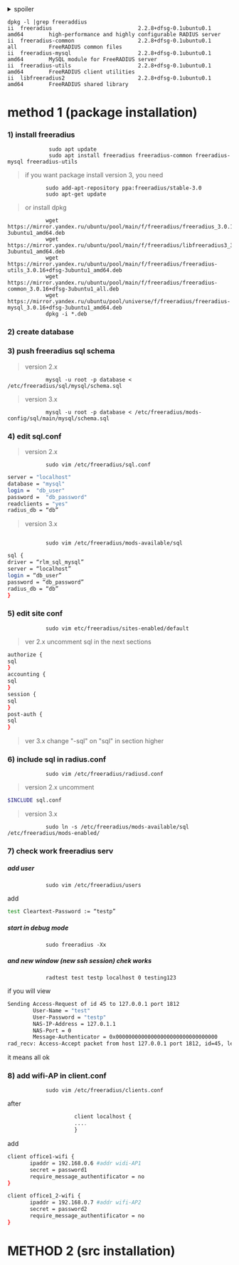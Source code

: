 <deatils>
<details>
 <summary>spoiler</summary>

```php
const x = 1
```
</details>
</details>

```
dpkg -l |grep freeraddius
ii  freeradius                           2.2.8+dfsg-0.1ubuntu0.1                                  amd64        high-performance and highly configurable RADIUS server
ii  freeradius-common                    2.2.8+dfsg-0.1ubuntu0.1                                  all          FreeRADIUS common files
ii  freeradius-mysql                     2.2.8+dfsg-0.1ubuntu0.1                                  amd64        MySQL module for FreeRADIUS server
ii  freeradius-utils                     2.2.8+dfsg-0.1ubuntu0.1                                  amd64        FreeRADIUS client utilities
ii  libfreeradius2                       2.2.8+dfsg-0.1ubuntu0.1                                  amd64        FreeRADIUS shared library

```


method 1 (package installation)
====

### 1) install freeradius
```nginx
             sudo apt update
             sudo apt install freeradius freeradius-common freeradius-mysql freeradius-utils           
```
> if you want package install version 3, you need
```nginx
            sudo add-apt-repository ppa:freeradius/stable-3.0
            sudo apt-get update
```
> or install dpkg
```nginx
            wget https://mirror.yandex.ru/ubuntu/pool/main/f/freeradius/freeradius_3.0.16+dfsg-3ubuntu1_amd64.deb
            wget https://mirror.yandex.ru/ubuntu/pool/main/f/freeradius/libfreeradius3_3.0.16+dfsg-3ubuntu1_amd64.deb 
            wget https://mirror.yandex.ru/ubuntu/pool/main/f/freeradius/freeradius-utils_3.0.16+dfsg-3ubuntu1_amd64.deb 
            wget https://mirror.yandex.ru/ubuntu/pool/main/f/freeradius/freeradius-common_3.0.16+dfsg-3ubuntu1_all.deb
            wget https://mirror.yandex.ru/ubuntu/pool/universe/f/freeradius/freeradius-mysql_3.0.16+dfsg-3ubuntu1_amd64.deb 
            dpkg -i *.deb
```
### 2) create database

### 3) push freeradius sql schema
> version 2.x
```nginx
            mysql -u root -p database < /etc/freeradius/sql/mysql/schema.sql
```
> version 3.x
```nginx
            mysql -u root -p database < /etc/freeradius/mods-config/sql/main/mysql/schema.sql
```
### 4) edit sql.conf
> version 2.x
```nginx
            sudo vim /etc/freeradius/sql.conf
```            
```bash
server = "localhost"
database = "mysql"
login =  "db_user"
password =  "db_password"
readclients = "yes"
radius_db = “db”
```
> version 3.x
```nginx

            sudo vim /etc/freeradius/mods-available/sql
```
```bash
sql {
driver = “rlm_sql_mysql”
server = “localhost”
login = “db_user”
password = “db_password”
radius_db = “db”
}
```
### 5) edit site conf
```nginx
            sudo vim etc/freeradius/sites-enabled/default
```
> ver 2.x
uncomment sql in the next sections
```bash
authorize {
sql
}
accounting {
sql
}
session {
sql
}
post-auth {
sql
}
```
> ver 3.x 
change "-sql" on "sql" in section higher

### 6) include sql in radius.conf
```nginx
            sudo vim /etc/freeradius/radiusd.conf
```
> version 2.x
uncomment 
```bash
$INCLUDE sql.conf
```
> version 3.x
```nginx
            sudo ln -s /etc/freeradius/mods-available/sql /etc/freeradius/mods-enabled/
```

### 7) check work freeradius serv

##### add user
```nginx
            sudo vim /etc/freeradius/users
```
add
```bash
test Cleartext-Password := “testp”
```

##### start in debug mode
```nginx
            sudo freeradius -Xx
```
##### and new window (new ssh session) chek works
```nginx
            radtest test testp localhost 0 testing123
```
if you will view
```bash
Sending Access-Request of id 45 to 127.0.0.1 port 1812
        User-Name = "test"
        User-Password = "testp"
        NAS-IP-Address = 127.0.1.1
        NAS-Port = 0
        Message-Authenticator = 0x00000000000000000000000000000000
rad_recv: Access-Accept packet from host 127.0.0.1 port 1812, id=45, length=20
```
it means all ok

### 8) add wifi-AP in client.conf
```nginx
            sudo vim /etc/freeradius/clients.conf
```
after
```php
                     client localhost {
                     ....
                     }
```
add
```bash
client office1-wifi {
       ipaddr = 192.168.0.6 #addr widi-AP1
       secret = password1
       require_message_authentificator = no
}

client office1_2-wifi {
       ipaddr = 192.168.0.7 #addr wifi-AP2
       secret = password2
       require_message_authentificator = no
}
```

METHOD 2 (src installation)
=========




















